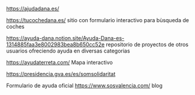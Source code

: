 https://ajudadana.es/

https://tucochedana.es/
sitio con formulario interactivo para bùsqueda de coches

https://ayuda-dana.notion.site/Ayuda-Dana-es-1314885faa3e8002983bea8b650cc52e
repositorio de proyectos de otros usuarios  ofreciendo ayuda en diversas categorias

https://ayudaterreta.com/
Mapa interactivo

https://presidencia.gva.es/es/somsolidaritat

Formulario de ayuda oficial
https://www.sosvalencia.com/
blog